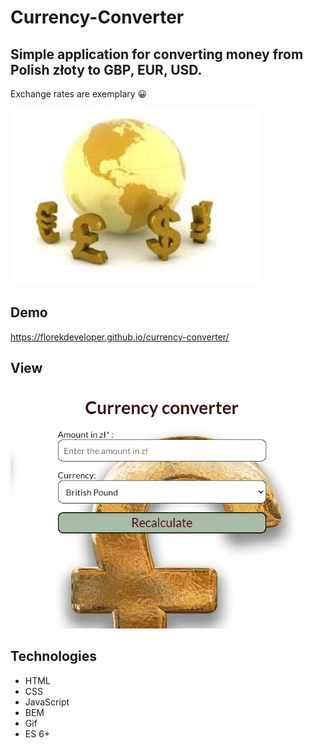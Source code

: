 # Currency-Converter

## Simple application for converting money from Polish złoty to GBP, EUR, USD.

Exchange rates are exemplary 😀

![marcin](/Images/cc.jpg)

## Demo
https://florekdeveloper.github.io/currency-converter/

## View

![marcin](/Images/Animation.gif)

## Technologies 

- HTML
- CSS
- JavaScript
- BEM
- Gif
- ES 6+
